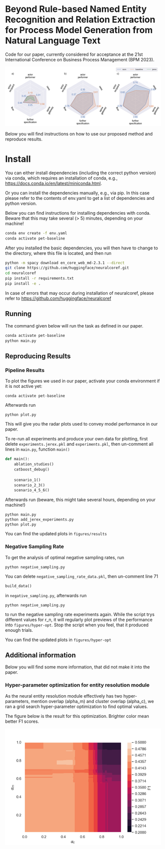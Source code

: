 # Beyond Rule-based Named Entity Recognition and Relation Extraction for Process Model Generation from Natural Language Text

Code for our paper, currently considered for acceptance at the 
21st International Conference on Business Process Management (BPM 2023).

![Pipeline results](figures/results/scenario-4-5-6.png)

Below you will find instructions on how to use our proposed
method and reproduce results.

# Install

You can either install dependencies (including the correct python version) via
conda, which requires an installation of conda, e.g., 
https://docs.conda.io/en/latest/miniconda.html.

Or you can install the dependencies manually, e.g., via pip. In this
case please refer to the contents of env.yaml to get a list of
dependencies and python version.

Below you can find instructions for installing dependencies with conda.
Beware that this may take several (> 5) minutes, depending on your machine!

```bash
conda env create -f env.yaml
conda activate pet-baseline
```

After you installed the basic dependencies, you will then have to
change to the directory, where this file is located, and then run 

```bash
python -m spacy download en_core_web_md-2.3.1 --direct
git clone https://github.com/huggingface/neuralcoref.git
cd neuralcoref
pip install -r requirements.txt
pip install -e .
```

In case of errors that may occur during installation of neuralcoref, 
please refer to https://github.com/huggingface/neuralcoref

## Running

The command given below will run the task as defined in our paper.

```bash
conda activate pet-baseline
python main.py
```

## Reproducing Results

### Pipeline Results

To plot the figures we used in our paper, activate your conda environment
if it is not active yet:

```shell
conda activate pet-baseline
```

Afterwards run

```shell
python plot.py
```

This will give you the radar plots used to convey model performance 
in our paper.

To re-run all experiments and produce your own data for plotting, 
first delete `experiments.jerex.pkl` and `experiments.pkl`, 
then un-comment all lines in `main.py`, function `main()`

```python
def main():
    ablation_studies()
    catboost_debug()

    scenario_1()
    scenario_2_3()
    scenario_4_5_6()
```

Afterwards run (beware, this might take several hours, 
depending on your machine!)

```shell
python main.py
python add_jerex_experiments.py
python plot.py
```

You can find the updated plots in `figures/results` 

### Negative Sampling Rate

To get the analysis of optimal negative sampling rates, run

```shell
python negative_sampling.py
```

You can delete `negative_sampling_rate_data.pkl`, then un-comment line 71

```python
build_data()
```

in `negative_sampling.py`, afterwards run 

```shell
python negative_sampling.py
```

to run the negative sampling rate experiments again. While
the script trys different values for r_n, it will regularly plot
previews of the performance into `figures/hyper-opt`. Stop the script
when you feel, that it produced enough trials.

You can find the updated plots in `figures/hyper-opt` 

## Additional information

Below you will find some more information, that did not make it into
the paper.

### Hyper-parameter optimization for entity resolution module

As the neural entity resolution module effectively has two hyper-parameters,
mention overlap (alpha_m) and cluster overlap (alpha_c), we ran a
grid search hyper-parameter optimization to find optimal values.

The figure below is the result for this optimization. Brighter color
mean better F1 scores.

![Hyper-parameter optimization results for neural entity resolution module](figures/hyper-opt/co-ref-params.png)
